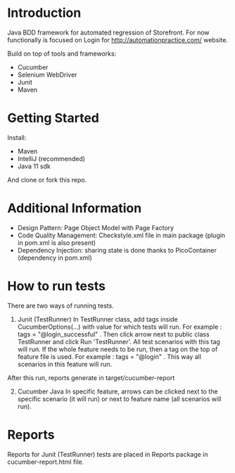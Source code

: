 # Introduction

Java BDD framework for automated regression of Storefront. 
For now functionally is focused on Login for http://automationpractice.com/ website. 

Build on top of tools and frameworks:

- Cucumber
- Selenium WebDriver
- Junit
- Maven


# Getting Started

Install:

- Maven
- IntelliJ  (recommended)
- Java 11 sdk

And clone or fork this repo.

# Additional Information

- Design Pattern: Page Object Model with Page Factory
- Code Quality Management: Checkstyle.xml file in main package (plugin in pom.xml is also present)
- Dependency Injection: sharing state is done thanks to PicoContainer (dependency in pom.xml) 


# How to run tests

There are two ways of running tests.

1) Junit (TestRunner)
   In TestRunner class, add tags inside CucumberOptions(...) with value for which tests will run. 
   For example : tags = "@login_successful" . 
   Then click arrow next to public class TestRunner and click Run 'TestRunner'. 
   All test scenarios with this tag will run. 
   If the whole feature needs to be run, then a tag on the top of feature file is used.
   For example : tags = "@login" . This way all scenarios in this feature will run.
   
  After this run, reports generate in target/cucumber-report
   
2) Cucumber Java
   In specific feature, arrows can be clicked next to the specific scenario (it will run) 
   or next to feature name (all scenarios will run).
   
# Reports

  Reports for Junit (TestRunner) tests are placed in Reports package in cucumber-report.html file.  
